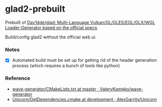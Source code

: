 glad2-prebuilt
==============
Prebuilt of [Dav1dde/glad: Multi-Language Vulkan/GL/GLES/EGL/GLX/WGL Loader-Generator based on the official specs](https://github.com/Dav1dde/glad).

Build/config glad2 without the official web ui.

### Notes
- [x] Automated build must be set up for getting rid of the header generation process (which requires a bunch of tools like python)

### Reference
- [wave-generator/CMakeLists.txt at master · ValeryKameko/wave-generator](https://github.com/ValeryKameko/wave-generator/blob/master/3rd_party/glad2_loader/CMakeLists.txt)
- [Unicorn/GetDependencies.cmake at development · AlexGarrity/Unicorn](https://github.com/AlexGarrity/Unicorn/blob/development/cmake/GetDependencies.cmake)
